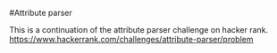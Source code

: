 #Attribute parser

This is a continuation of the attribute parser challenge on hacker rank.
https://www.hackerrank.com/challenges/attribute-parser/problem

